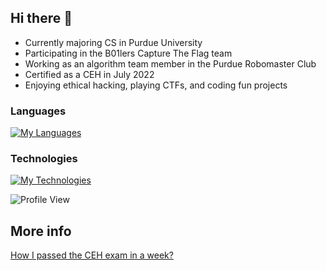 ## Hi there 👋

- Currently majoring CS in Purdue University
- Participating in the B01lers Capture The Flag team
- Working as an algorithm team member in the Purdue Robomaster Club
- Certified as a CEH in July 2022
- Enjoying ethical hacking, playing CTFs, and coding fun projects
 
### Languages
[![My Languages](https://skillicons.dev/icons?i=c,cpp,python,java,html,css,js,bash)](https://skillicons.dev)

### Technologies
[![My Technologies](https://skillicons.dev/icons?i=ros,react,electron,nodejs,django,firebase,postgresql,git,docker)](https://skillicons.dev)

![Profile View](https://komarev.com/ghpvc/?username=acezxn)

## More info

[How I passed the CEH exam in a week?](https://gist.github.com/acezxn/e3da9fba0aaeeaa7723942399ad1be66)


